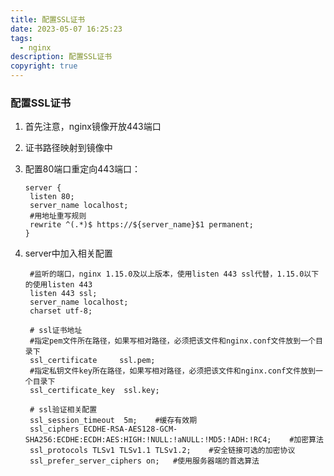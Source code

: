 ```yaml
---
title: 配置SSL证书
date: 2023-05-07 16:25:23
tags:
  - nginx
description: 配置SSL证书
copyright: true
---
```


### 配置SSL证书

1. 首先注意，nginx镜像开放443端口

2. 证书路径映射到镜像中

3. 配置80端口重定向443端口：
   
       server {
        listen 80;
        server_name localhost;
        #用地址重写规则
        rewrite ^(.*)$ https://${server_name}$1 permanent;
       }

4. server中加入相关配置
   
        #监听的端口，nginx 1.15.0及以上版本，使用listen 443 ssl代替，1.15.0以下的使用listen 443
        listen 443 ssl;
        server_name localhost;
        charset utf-8;
        
        # ssl证书地址
        #指定pem文件所在路径，如果写相对路径，必须把该文件和nginx.conf文件放到一个目录下
        ssl_certificate     ssl.pem;
        #指定私钥文件key所在路径，如果写相对路径，必须把该文件和nginx.conf文件放到一个目录下
        ssl_certificate_key  ssl.key;
       
        # ssl验证相关配置
        ssl_session_timeout  5m;    #缓存有效期
        ssl_ciphers ECDHE-RSA-AES128-GCM-SHA256:ECDHE:ECDH:AES:HIGH:!NULL:!aNULL:!MD5:!ADH:!RC4;    #加密算法
        ssl_protocols TLSv1 TLSv1.1 TLSv1.2;    #安全链接可选的加密协议
        ssl_prefer_server_ciphers on;   #使用服务器端的首选算法


